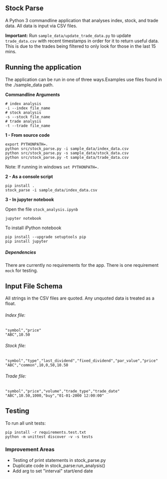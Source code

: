 Stock Parse
-----------

A Python 3 commandline application that analyses index, stock, and trade data. All data is input via CSV files.
 
**Important:** Run `sample_data/update_trade_data.py` to update  `trade_data.csv` with recent timestamps in order for it to return useful data. 
This is due to the trades being filtered to only look for those in the last 15 mins. 

Running the application
-----------------------
The application can be run in one of three ways.Examples use files found in the ./sample_data path.

**Commandline Arguments**

    # index analysis
    -i --index file_name
    # stock analysis
    -s --stock file_name
    # trade analysis
    -t --trade file_name
    
**1 - From source code**

    export PYTHONPATH=.
    python src/stock_parse.py -i sample_data/index_data.csv
    python src/stock_parse.py -s sample_data/stock_data.csv
    python src/stock_parse.py -t sample_data/trade_data.csv
Note: If running in windows `set PYTHONPATH=.`

**2 - As a console script**

    pip install .
    stock_parse -i sample_data/index_data.csv

**3 - In jupyter notebook**

Open the file `stock_analysis.ipynb`

    jupyter notebook

To install iPython notebook

    pip install --upgrade setuptools pip
    pip install jupyter
   
##### Dependencies
There are currently no requirements for the app. There is one requirement `mock` for testing.

Input File Schema
-----------------
All strings in the CSV files are quoted. Any unquoted data is treated as a float.

###### Index file:

    "symbol","price"
    "ABC",10.50

###### Stock file:

    "symbol","type","last_dividend","fixed_dividend","par_value","price"
    "ABC","common",10,0,50,10.50

###### Trade file:

    "symbol","price","volume","trade_type","trade_date"
    "ABC",10.50,1000,"buy","01-01-2000 12:00:00"


Testing
-------
To run all unit tests:

    pip install -r requirements.test.txt
    python -m unittest discover -v -s tests

### Improvement Areas
* Testing of print statements in stock_parse.py
* Duplicate code in stock_parse:run_analysis()
* Add arg to set "interval" start/end date
